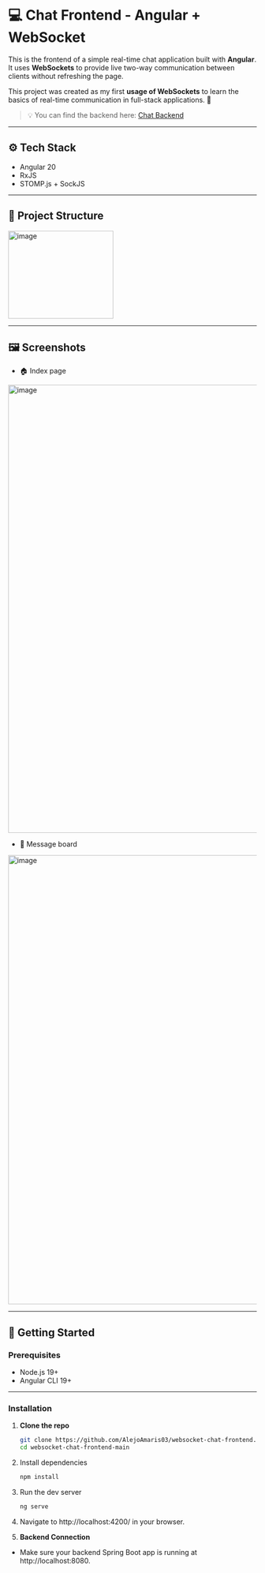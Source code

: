 # 💻 Chat Frontend - Angular + WebSocket

This is the frontend of a simple real-time chat application built with **Angular**. It uses **WebSockets** to provide live two-way communication between clients without refreshing the page.


This project was created as my first **usage of WebSockets** to learn the basics of real-time communication in full-stack applications. 🚀

> 💡 You can find the backend here: [Chat Backend](https://github.com/AlejoAmaris03/websocket-chat-backend)

---

## ⚙️ Tech Stack
  - Angular 20
  - RxJS
  - STOMP.js + SockJS

---

## 📁 Project Structure
<img width="213" height="178" alt="image" src="https://github.com/user-attachments/assets/d5294383-3ed1-4992-a746-42f1c4732f0a" />

---

## 🖼️ Screenshots
- 🏠 Index page
<img width="1919" height="908" alt="image" src="https://github.com/user-attachments/assets/bdae6f4d-2061-435e-8824-92c8ea743d1a" />

- 📨 Message board
<img width="1919" height="910" alt="image" src="https://github.com/user-attachments/assets/551c7fe2-7aa9-4da8-b37c-755e5b8d0f8e" />

---

## 🚀 Getting Started

### Prerequisites

- Node.js 19+
- Angular CLI 19+

---

### Installation
1. **Clone the repo**
   ```bash
   git clone https://github.com/AlejoAmaris03/websocket-chat-frontend.git
   cd websocket-chat-frontend-main

2. Install dependencies
   ```bash
   npm install

3. Run the dev server
   ```bash
   ng serve

4. Navigate to http://localhost:4200/ in your browser.

5. **Backend Connection**
- Make sure your backend Spring Boot app is running at http://localhost:8080.
  
